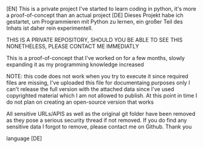 [EN] This is a private project I've started to learn coding in python, it's more a proof-of-concept than an actual project
[DE] Dieses Projekt habe ich gestartet, um Programmieren mit Python zu lernen, ein großer Teil des Inhats ist daher rein experimentell.

THIS IS A PRIVATE REPOSITORY, SHOULD YOU BE ABLE TO SEE THIS NONETHELESS, PLEASE CONTACT ME IMMEDIATLY

This is a proof-of-concept that I've worked on for a few months, slowly expanding it as my programming knowledge increased

NOTE: this code does not work when you try to execute it since required files are missing, I've uploaded this file for documentaing purposes only
I can't release the full version with the attached data since I've used copyrighted material which I am not allowed to publish.
At this point in time I do not plan on creating an open-source version that works

All sensitive URLs/APIS as well as the original git folder have been removed as they pose a serious security thread if not removed. If you do find any sensitive data I forgot to remove, please contact me on Github. Thank you

language [DE]